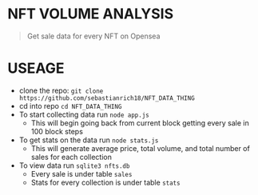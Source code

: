 # NFT VOLUME ANALYSIS
>Get sale data for every NFT on Opensea

# USEAGE
* clone the repo: `git clone https://github.com/sebastianrich18/NFT_DATA_THING`
* cd into repo `cd NFT_DATA_THING`
* To start collecting data run `node app.js`
  * This will begin going back from current block getting every sale in 100 block steps
* To get stats on the data run `node stats.js`
  * This will generate average price, total volume, and total number of sales for each collection
* To view data run `sqlite3 nfts.db`
  * Every sale is under table `sales`
  * Stats for every collection is under table `stats`
